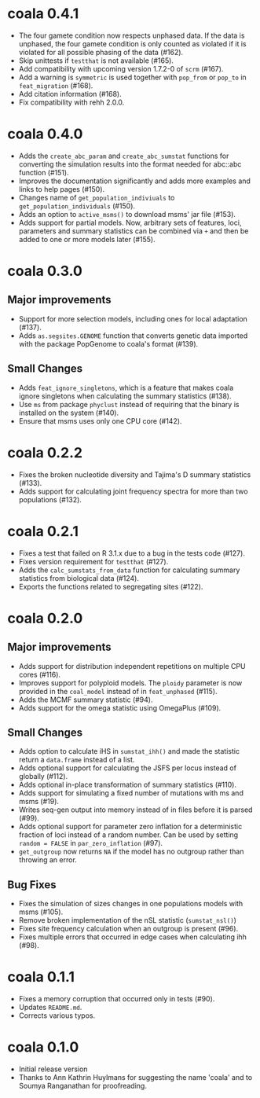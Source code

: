 coala 0.4.1
===========

* The four gamete condition now respects unphased data. If the data is unphased,
  the four gamete condition is only counted as violated if it is violated for 
  all possible phasing of the data (#162).
* Skip unittests if `testthat` is not available (#165).
* Add compatibility with upcoming version 1.7.2-0 of  `scrm` (#167).
* Add a warning is `symmetric` is used together with `pop_from` or `pop_to`
  in `feat_migration` (#168).
* Add citation information (#168).
* Fix compatibility with rehh 2.0.0.



coala 0.4.0
===========

* Adds the `create_abc_param` and `create_abc_sumstat` functions for converting 
  the simulation results into the format needed for abc::abc function (#151).
* Improves the documentation significantly and adds more examples and links to
  help pages (#150).
* Changes name of `get_population_indiviuals` to `get_population_individuals`
  (#150).
* Adds an option to `active_msms()` to download msms' jar file (#153).
* Adds support for partial models. Now, arbitrary sets of features, loci,
  parameters and summary statistics can be combined via `+` and then be
  added to one or more models later (#155).



coala 0.3.0
===========

## Major improvements
* Support for more selection models, including ones for local adaptation (#137).
* Adds `as.segsites.GENOME` function that converts genetic data imported with
  the package PopGenome to coala's format (#139).

## Small Changes
* Adds `feat_ignore_singletons`, which is a feature that makes coala ignore 
  singletons when calculating the summary statistics (#138).
* Use `ms` from package `phyclust` instead of requiring that the binary is
  installed on the system (#140).
* Ensure that msms uses only one CPU core (#142).



coala 0.2.2
===========

* Fixes the broken nucleotide diversity and Tajima's D summary statistics
  (#133).
* Adds support for calculating joint frequency spectra for more than two 
  populations (#132).
  


coala 0.2.1
===========

* Fixes a test that failed on R 3.1.x due to a bug in the tests code (#127).
* Fixes version requirement for `testthat` (#127).
* Adds the `calc_sumstats_from_data` function for calculating summary statistics 
  from biological data (#124).
* Exports the functions related to segregating sites (#122).



coala 0.2.0
===========

## Major improvements
* Adds support for distribution independent repetitions on multiple CPU 
  cores (#116).
* Improves support for polyploid models. The `ploidy` parameter is now
  provided in the `coal_model` instead of in `feat_unphased` (#115).
* Adds the MCMF summary statistic (#94).
* Adds support for the omega statistic using OmegaPlus (#109).

## Small Changes
* Adds option to calculate iHS in `sumstat_ihh()` and made the statistic return
  a `data.frame` instead of a list. 
* Adds optional support for calculating the JSFS per locus instead of 
  globally (#112).
* Adds optional in-place transformation of summary statistics (#110).
* Adds support for simulating a fixed number of mutations with ms and 
  msms (#19).
* Writes seq-gen output into memory instead of in files before it is 
  parsed (#99).
* Adds optional support for parameter zero inflation for a deterministic
  fraction of loci instead of a random number. Can be used by setting
  `random = FALSE` in `par_zero_inflation` (#97).
* `get_outgroup` now returns `NA` if the model has no outgroup rather than 
  throwing an error.

## Bug Fixes
* Fixes the simulation of sizes changes in one populations models with msms (#105).
* Remove broken implementation of the nSL statistic (`sumstat_nsl()`)
* Fixes site frequency calculation when an outgroup is present (#96).
* Fixes multiple errors that occurred in edge cases when calculating ihh (#98).



coala 0.1.1
===========

* Fixes a memory corruption that occurred only in tests (#90).
* Updates `README.md`.
* Corrects various typos.



coala 0.1.0
===========

* Initial release version
* Thanks to Ann Kathrin Huylmans for suggesting the name 'coala' and
  to Soumya Ranganathan for proofreading.
